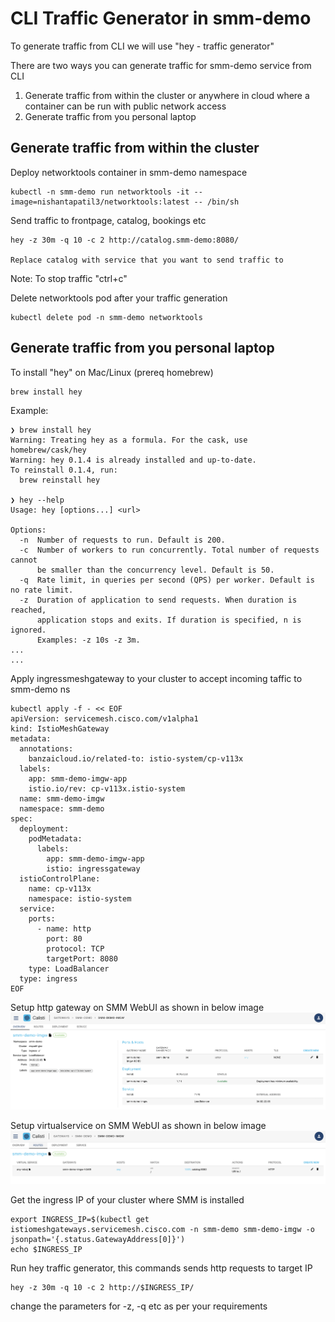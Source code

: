 # CLI Traffic Generator in smm-demo

To generate traffic from CLI we will use "hey - traffic generator"

There are two ways you can generate traffic for smm-demo service from CLI
1. Generate traffic from within the cluster or anywhere in cloud where a container can be run with public network access
2. Generate traffic from you personal laptop


## Generate traffic from within the cluster

Deploy networktools container in smm-demo namespace
```
kubectl -n smm-demo run networktools -it --image=nishantapatil3/networktools:latest -- /bin/sh
```

Send traffic to frontpage, catalog, bookings etc
```
hey -z 30m -q 10 -c 2 http://catalog.smm-demo:8080/

Replace catalog with service that you want to send traffic to
```
Note: To stop traffic "ctrl+c"

Delete networktools pod after your traffic generation
```
kubectl delete pod -n smm-demo networktools
```

## Generate traffic from you personal laptop

To install "hey" on Mac/Linux (prereq homebrew)
```
brew install hey
```

Example:
```
❯ brew install hey
Warning: Treating hey as a formula. For the cask, use homebrew/cask/hey
Warning: hey 0.1.4 is already installed and up-to-date.
To reinstall 0.1.4, run:
  brew reinstall hey

❯ hey --help
Usage: hey [options...] <url>

Options:
  -n  Number of requests to run. Default is 200.
  -c  Number of workers to run concurrently. Total number of requests cannot
      be smaller than the concurrency level. Default is 50.
  -q  Rate limit, in queries per second (QPS) per worker. Default is no rate limit.
  -z  Duration of application to send requests. When duration is reached,
      application stops and exits. If duration is specified, n is ignored.
      Examples: -z 10s -z 3m.
...
...
```

Apply ingressmeshgateway to your cluster to accept incoming taffic to smm-demo ns
```
kubectl apply -f - << EOF
apiVersion: servicemesh.cisco.com/v1alpha1
kind: IstioMeshGateway
metadata:
  annotations:
    banzaicloud.io/related-to: istio-system/cp-v113x
  labels:
    app: smm-demo-imgw-app
    istio.io/rev: cp-v113x.istio-system
  name: smm-demo-imgw
  namespace: smm-demo
spec:
  deployment:
    podMetadata:
      labels:
        app: smm-demo-imgw-app
        istio: ingressgateway
  istioControlPlane:
    name: cp-v113x
    namespace: istio-system
  service:
    ports:
      - name: http
        port: 80
        protocol: TCP
        targetPort: 8080
    type: LoadBalancer
  type: ingress
EOF
```

Setup http gateway on SMM WebUI as shown in below image
![gateway](images/gateway_smmdemo.png)

Setup virtualservice on SMM WebUI as shown in below image
![virtualservice](images/virtualservice_smmdemo.png)

Get the ingress IP of your cluster where SMM is installed
```
export INGRESS_IP=$(kubectl get istiomeshgateways.servicemesh.cisco.com -n smm-demo smm-demo-imgw -o jsonpath='{.status.GatewayAddress[0]}')
echo $INGRESS_IP
```

Run hey traffic generator, this commands sends http requests to target IP
```
hey -z 30m -q 10 -c 2 http://$INGRESS_IP/
```

change the parameters for -z, -q etc as per your requirements

